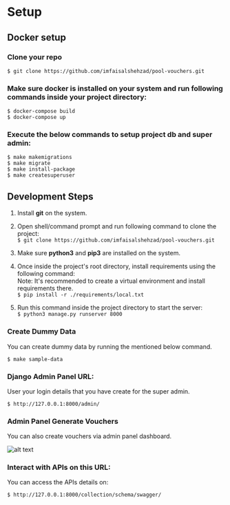# Setup

## Docker setup

### Clone your repo

    $ git clone https://github.com/imfaisalshehzad/pool-vouchers.git

### Make sure docker is installed on your system and run following commands inside your project directory:

    $ docker-compose build
    $ docker-compose up

### Execute the below commands to setup project db and super admin:

    $ make makemigrations
    $ make migrate
    $ make install-package
    $ make createsuperuser

## Development Steps

1. Install <b>git</b> on the system.
2. Open shell/command prompt and run following command to clone the project:
   <br>`$ git clone https://github.com/imfaisalshehzad/pool-vouchers.git`


3. Make sure <b>python3</b> and <b>pip3</b> are installed on the system.
4. Once inside the project's root directory, install requirements using the following command:
   <br>Note: It's recommended to create a virtual environment and install requirements there.
   <br>`$ pip install -r ./requirements/local.txt`

5. Run this command inside the project directory to start the server:
   <br>`$ python3 manage.py runserver 8000`
   
   
### Create Dummy Data

You can create dummy data by running the mentioned below command.

    $ make sample-data

### Django Admin Panel URL:
User your login details that you have create for the super admin.

    $ http://127.0.0.1:8000/admin/


### Admin Panel Generate Vouchers
You can also create vouchers via admin panel dashboard.

   ![alt text](https://i.imgur.com/T81LMPv.png)


### Interact with APIs on this URL:
You can access the APIs details on:

    $ http://127.0.0.1:8000/collection/schema/swagger/
